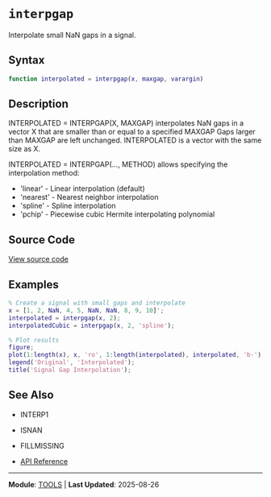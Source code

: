 # `interpgap`

Interpolate small NaN gaps in a signal.

## Syntax

```matlab
function interpolated = interpgap(x, maxgap, varargin)
```

## Description

INTERPOLATED = INTERPGAP(X, MAXGAP) interpolates NaN gaps in a vector X that are smaller than or equal to a specified MAXGAP Gaps larger than MAXGAP are left unchanged. INTERPOLATED is a vector with the same size as X.

INTERPOLATED = INTERPGAP(..., METHOD) allows specifying the interpolation
method:
- 'linear'   - Linear interpolation (default)
- 'nearest'  - Nearest neighbor interpolation
- 'spline'   - Spline interpolation
- 'pchip'    - Piecewise cubic Hermite interpolating polynomial

## Source Code

[View source code](https://github.com/BSICoS/biosigmat/tree/main/src/tools/interpgap.m)

## Examples

```matlab
% Create a signal with small gaps and interpolate
x = [1, 2, NaN, 4, 5, NaN, NaN, 8, 9, 10]';
interpolated = interpgap(x, 2);
interpolatedCubic = interpgap(x, 2, 'spline');

% Plot results
figure;
plot(1:length(x), x, 'ro', 1:length(interpolated), interpolated, 'b-');
legend('Original', 'Interpolated');
title('Signal Gap Interpolation');
```

## See Also

- INTERP1
- ISNAN
- FILLMISSING

- [API Reference](../index.md)

---

**Module**: [TOOLS](index.md) | **Last Updated**: 2025-08-26
